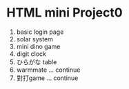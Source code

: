 # HTML mini Project0
1. basic login page
2. solar system
3. mini dino game
4. digit clock
5. ひらがな table
6. warmmate ... continue
7. 對打game ... continue

